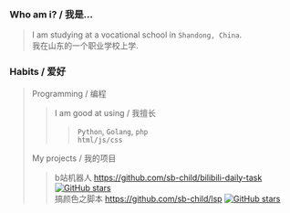 ### Who am i? / 我是...
> I am studying at a vocational school in `Shandong, China`.  
> 我在山东的一个职业学校上学.

### Habits / 爱好
> Programming / 编程  
> > I am good at using / 我擅长
> > > `Python`, `Golang`, `php`  
> > > `html/js/css`  
>
> My projects / 我的项目  
> > b站机器人 https://github.com/sb-child/bilibili-daily-task [![GitHub stars](https://img.shields.io/github/stars/sb-child/bilibili-daily-task?label=stars%2F%E6%98%9F%E6%A0%87&style=flat-square)](https://github.com/sb-child/bilibili-daily-task/stargazers)  
> > 搞颜色之脚本 https://github.com/sb-child/lsp [![GitHub stars](https://img.shields.io/github/stars/sb-child/lsp?label=stars%2F%E6%98%9F%E6%A0%87&style=flat-square)](https://github.com/sb-child/lsp/stargazers)
